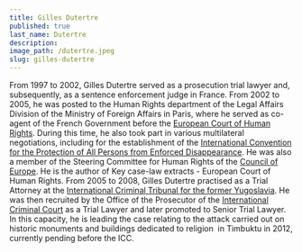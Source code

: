 ```yaml
---
title: Gilles Dutertre
published: true
last_name: Dutertre
description:
image_path: /dutertre.jpeg
slug: gilles-dutertre
---
```



From 1997 to 2002, Gilles Dutertre served as a prosecution trial lawyer and, subsequently, as a sentence enforcement judge in France. From 2002 to 2005, he was posted to the Human Rights department of the Legal Affairs Division of the Ministry of Foreign Affairs in Paris, where he served as co-agent of the French Government before the [European Court of Human Rights](http://www.echr.coe.int/Pages/home.aspx?p=home). During this time, he also took part in various multilateral negotiations, including for the establishment of the [International Convention for the Protection of All Persons from Enforced Disappearance](http://www.ohchr.org/EN/HRBodies/CED/Pages/ConventionCED.aspx). He was also a member of the Steering Committee for Human Rights of the [Council of Europe](http://www.coe.int/en/web/human-rights-rule-of-law/home). He is the author of Key case-law extracts - European Court of Human Rights. From 2005 to 2008, Gilles Dutertre practised as a Trial Attorney at the [International Criminal Tribunal for the former Yugoslavia](http://www.icty.org/). He was then recruited by the Office of the Prosecutor of the [International Criminal Court](https://www.icc-cpi.int/) as a Trial Lawyer and later promoted to Senior Trial Lawyer. In this capacity, he is leading the case relating to the attack carried out on historic monuments and buildings dedicated to religion  in Timbuktu in 2012, currently pending before the ICC.